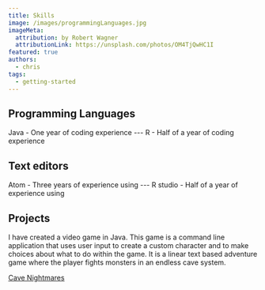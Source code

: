 ```yaml
---
title: Skills
image: /images/programmingLanguages.jpg
imageMeta:
  attribution: by Robert Wagner
  attributionLink: https://unsplash.com/photos/OM4TjQwHC1I
featured: true
authors:
  - chris
tags:
  - getting-started
---
```


## Programming Languages
Java - One year of coding experience ---
R -  Half of a year of coding experience

## Text editors
Atom - Three years of experience using ---
R studio - Half of a year of experience using

## Projects
I have created a video game in Java. This game is a command line application
that uses user input to create a custom character and to make choices about
what to do within the game. It is a linear text based adventure game where the
player fights monsters in an endless cave system.

[Cave Nightmares](https://github.com/rankinsbella/Cave-Nightmares-textbasegame)
